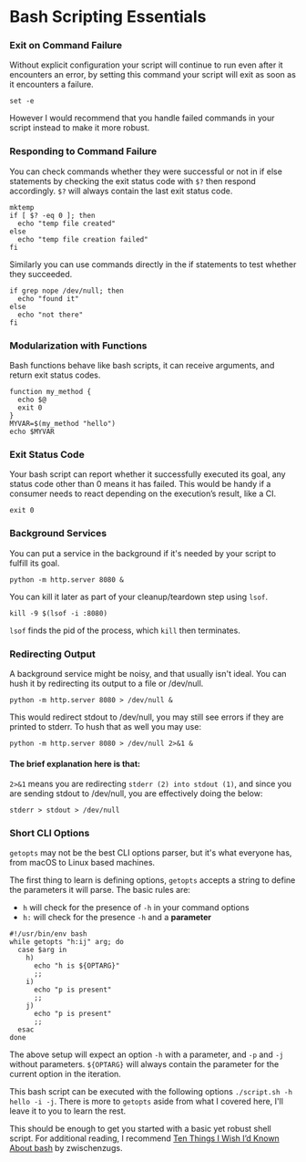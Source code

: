 # Bash Scripting Essentials

### Exit on Command Failure

Without explicit configuration your script will continue to run even after it encounters an error, by setting this command your script will exit as soon as it encounters a failure. 

```
set -e
```

However I would recommend that you handle failed commands in your script instead to make it more robust.

### Responding to Command Failure

You can check commands whether they were successful or not in if else statements by checking the exit status code with `$?` then respond accordingly. `$?` will always contain the last exit status code.

```
mktemp
if [ $? -eq 0 ]; then
  echo "temp file created"
else
  echo "temp file creation failed"
fi
```

Similarly you can use commands directly in the if statements to test whether they succeeded.

```
if grep nope /dev/null; then
  echo "found it"
else
  echo "not there"
fi
```

### Modularization with Functions

Bash functions behave like bash scripts, it can receive arguments, and return exit status codes.

```
function my_method {  
  echo $@
  exit 0
}
MYVAR=$(my_method "hello")
echo $MYVAR
```

### Exit Status Code

Your bash script can report whether it successfully executed its goal, any status code other than 0 means it has failed. This would be handy if a consumer needs to react depending on the execution’s result, like a CI. 

```
exit 0
```

### Background Services

You can put a service in the background if it's needed by your script to fulfill its goal. 

```
python -m http.server 8080 &
```

You can kill it later as part of your cleanup/teardown step using `lsof`.

```
kill -9 $(lsof -i :8080)
```

`lsof` finds the pid of the process, which `kill` then terminates.

### Redirecting Output

A background service might be noisy, and that usually isn't ideal. You can hush it by redirecting its output to a file or /dev/null.

```
python -m http.server 8080 > /dev/null &
```

This would redirect stdout to /dev/null, you may still see errors if they are printed to stderr. To hush that as well you may use:

```
python -m http.server 8080 > /dev/null 2>&1 &
```

#### The brief explanation here is that:
`2>&1` means you are redirecting `stderr (2) into stdout (1)`, and since you are sending stdout to /dev/null, you are effectively doing the below:

```
stderr > stdout > /dev/null
```

### Short CLI Options

`getopts` may not be the best CLI options parser, but it's what everyone has, from macOS to Linux based machines.

The first thing to learn is defining options, `getopts` accepts a string to define the parameters it will parse. The basic rules are: 

- `h` will check for the presence of `-h` in your command options
- `h:` will check for the presence `-h` and a **parameter**

```
#!/usr/bin/env bash
while getopts "h:ij" arg; do
  case $arg in
    h) 
      echo "h is ${OPTARG}"
      ;;
    i) 
      echo "p is present"
      ;;
    j) 
      echo "p is present"
      ;;
  esac
done
```

The above setup will expect an option `-h` with a parameter, and `-p` and `-j` without parameters. `${OPTARG}` will always contain the parameter for the current option in the iteration.

This bash script can be executed with the following options `./script.sh -h hello -i -j`. There is more to `getopts` aside from what I covered here, I'll leave it to you to learn the rest.

This should be enough to get you started with a basic yet robust shell script. For additional reading, I recommend [Ten Things I Wish I’d Known About bash](https://zwischenzugs.com/2018/01/06/ten-things-i-wish-id-known-about-bash/) by zwischenzugs.